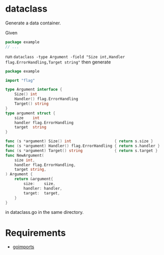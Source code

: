 # dataclass

Generate a data container.

Given

``` go
package example
// ...
```

run `dataclass -type Argument -field "Size int,Handler flag.ErrorHandling,Target string"` then generate

``` go
package example

import "flag"

type Argument interface {
	Size() int
	Handler() flag.ErrorHandling
	Target() string
}
type argument struct {
	size    int
	handler flag.ErrorHandling
	target  string
}

func (s *argument) Size() int                   { return s.size }
func (s *argument) Handler() flag.ErrorHandling { return s.handler }
func (s *argument) Target() string              { return s.target }
func NewArgument(
	size int,
	handler flag.ErrorHandling,
	target string,
) Argument {
	return &argument{
		size:    size,
		handler: handler,
		target:  target,
	}
}
```

in dataclass.go in the same directory.

# Requirements

- [goimports](https://pkg.go.dev/golang.org/x/tools/cmd/goimports)
